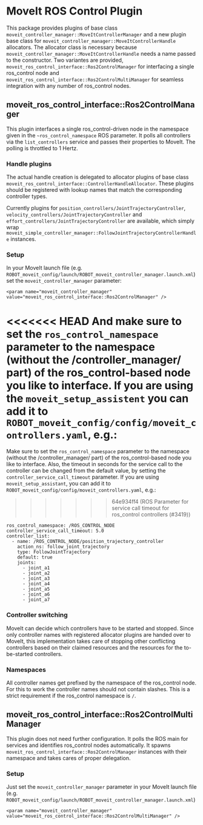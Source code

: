 # MoveIt ROS Control Plugin

This package provides plugins of base class `moveit_controller_manager::MoveItControllerManager` and a new plugin base class for `moveit_controller_manager::MoveItControllerHandle` allocators.
The allocator class is necessary because `moveit_controller_manager::MoveItControllerHandle` needs a name passed to the constructor.
Two variantes are provided, `moveit_ros_control_interface::Ros2ControlManager` for interfacing a single ros_control node and `moveit_ros_control_interface::Ros2ControlMultiManager` for seamless integration with any number of ros_control nodes.


## moveit_ros_control_interface::Ros2ControlManager
This plugin interfaces a single ros_control-driven node in the namespace given in the `~ros_control_namespace` ROS parameter.
It polls all controllers via the `list_controllers` service and passes their properties to MoveIt.
The polling is throttled to 1 Hertz.

### Handle plugins
The actual handle creation is delegated to allocator plugins of base class `moveit_ros_control_interface::ControllerHandleAllocator`.
These plugins should be registered with lookup names that match the corresponding controller types.

Currently plugins for `position_controllers/JointTrajectoryController`, `velocity_controllers/JointTrajectoryController` and `effort_controllers/JointTrajectoryController` are available, which simply wrap `moveit_simple_controller_manager::FollowJointTrajectoryControllerHandle` instances.

### Setup
In your MoveIt launch file (e.g. `ROBOT_moveit_config/launch/ROBOT_moveit_controller_manager.launch.xml`) set the `moveit_controller_manager` parameter:
```
<param name="moveit_controller_manager" value="moveit_ros_control_interface::Ros2ControlManager" />
```

<<<<<<< HEAD
And make sure to set the `ros_control_namespace` parameter to the namespace (without the /controller_manager/ part) of the ros_control-based node you like to interface.
If you are using the `moveit_setup_assistent` you can add it to `ROBOT_moveit_config/config/moveit_controllers.yaml`, e.g.:
=======
Make sure to set the `ros_control_namespace` parameter to the namespace (without the /controller_manager/ part) of the ros_control-based node you like to interface.
Also, the timeout in seconds for the service call to the controller can be changed from the default value, by setting the `controller_service_call_timeout` parameter.
If you are using `moveit_setup_assistant`, you can add it to `ROBOT_moveit_config/config/moveit_controllers.yaml`, e.g.:
>>>>>>> 64e934ff4 (ROS Parameter for service call timeout for ros_control controllers (#3419))
```
ros_control_namespace: /ROS_CONTROL_NODE
controller_service_call_timeout: 5.0
controller_list:
  - name: /ROS_CONTROL_NODE/position_trajectory_controller
    action_ns: follow_joint_trajectory
    type: FollowJointTrajectory
    default: true
    joints:
      - joint_a1
      - joint_a2
      - joint_a3
      - joint_a4
      - joint_a5
      - joint_a6
      - joint_a7
```

### Controller switching
MoveIt can decide which controllers have to be started and stopped.
Since only controller names with registered allocator plugins are handed over to MoveIt, this implementation takes care of stopping other conflicting controllers based on their claimed resources and the resources for the to-be-started controllers.

### Namespaces
All controller names get prefixed by the namespace of the ros_control node.
For this to work the controller names should not contain slashes. This is a strict requirement if the ros_control  namespace is `/`.

## moveit_ros_control_interface::Ros2ControlMultiManager

This plugin does not need further configuration. It polls the ROS main for services and identifies ros_control nodes automatically.
It spawns `moveit_ros_control_interface::Ros2ControlManager` instances with their namespace and takes cares of proper delegation.


### Setup
Just set the `moveit_controller_manager` parameter in your MoveIt launch file (e.g. `ROBOT_moveit_config/launch/ROBOT_moveit_controller_manager.launch.xml`)
```
<param name="moveit_controller_manager" value="moveit_ros_control_interface::Ros2ControlMultiManager" />
```
